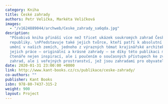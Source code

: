 ```yaml
---
category: Kniha
title: České zahrady
authors: Petr Velička, Markéta Veličková
images:
  - "/v1624889044/archweb/Ceske_zahrady_sa6qda.jpg"
desription:
  "Působivá kniha přináší více než třicet ukázek soukromých zahrad České
  republiky. \nPředstavuje také jejich tvůrce, kteří patří k absolutní špičce zahradního
  umění v našich zemích, jednoho z výrazných témat krajinářské architektury obecně.\n\nVýsledky
  jejich práce – originální a krásné zahrady – se díky této publikaci mohou stát pro
  čtenáře nejen inspirací, ale i poučením o současných přístupech ke zvelebování vlastních
  zahrad, ale i veřejných prostranství, jež jsou zahradami pro obyvatele našich měst."
date: 2020-01-31 23:00:00 +0000
link: http://www.kant-books.cz/cs/publikace/ceske-zahrady/
co-authors: ""
publisher: Kant Books
isbn: 978-80-7437-315-2
weight: 900
layout: Project
---
```

